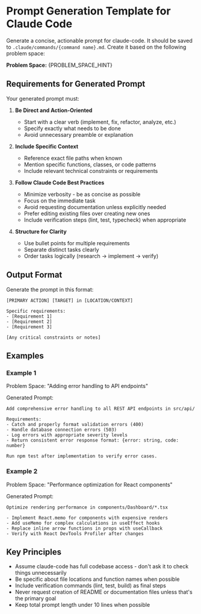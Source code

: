 # Prompt Generation Template for Claude Code

Generate a concise, actionable prompt for claude-code. It should be saved to `.claude/commands/{command name}.md`. Create it based on the following problem space:

**Problem Space:** {PROBLEM_SPACE_HINT}

## Requirements for Generated Prompt

Your generated prompt must:

1. **Be Direct and Action-Oriented**
   - Start with a clear verb (implement, fix, refactor, analyze, etc.)
   - Specify exactly what needs to be done
   - Avoid unnecessary preamble or explanation

2. **Include Specific Context**
   - Reference exact file paths when known
   - Mention specific functions, classes, or code patterns
   - Include relevant technical constraints or requirements

3. **Follow Claude Code Best Practices**
   - Minimize verbosity - be as concise as possible
   - Focus on the immediate task
   - Avoid requesting documentation unless explicitly needed
   - Prefer editing existing files over creating new ones
   - Include verification steps (lint, test, typecheck) when appropriate

4. **Structure for Clarity**
   - Use bullet points for multiple requirements
   - Separate distinct tasks clearly
   - Order tasks logically (research → implement → verify)

## Output Format

Generate the prompt in this format:

```
[PRIMARY ACTION] [TARGET] in [LOCATION/CONTEXT]

Specific requirements:
- [Requirement 1]
- [Requirement 2]
- [Requirement 3]

[Any critical constraints or notes]
```

## Examples

### Example 1
Problem Space: "Adding error handling to API endpoints"

Generated Prompt:
```
Add comprehensive error handling to all REST API endpoints in src/api/

Requirements:
- Catch and properly format validation errors (400)
- Handle database connection errors (503)
- Log errors with appropriate severity levels
- Return consistent error response format: {error: string, code: number}

Run npm test after implementation to verify error cases.
```

### Example 2
Problem Space: "Performance optimization for React components"

Generated Prompt:
```
Optimize rendering performance in components/Dashboard/*.tsx

- Implement React.memo for components with expensive renders
- Add useMemo for complex calculations in useEffect hooks
- Replace inline arrow functions in props with useCallback
- Verify with React DevTools Profiler after changes
```

## Key Principles

- Assume claude-code has full codebase access - don't ask it to check things unnecessarily
- Be specific about file locations and function names when possible
- Include verification commands (lint, test, build) as final steps
- Never request creation of README or documentation files unless that's the primary goal
- Keep total prompt length under 10 lines when possible